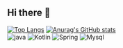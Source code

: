 ## Hi there 👋

<!--
**ChoiJiHooon/ChoiJiHooon** is a ✨ _special_ ✨ repository because its `README.md` (this file) appears on your GitHub profile.

Here are some ideas to get you started:


- 🔭 I’m currently working on ...
- 🌱 I’m currently learning ...
- 👯 I’m looking to collaborate on ...
- 🤔 I’m looking for help with ...
- 💬 Ask me about ...
- 📫 How to reach me: ...
- 😄 Pronouns: ...
- ⚡ Fun fact: ...
-->
[![Top Langs](https://github-readme-stats.vercel.app/api/top-langs/?username=ChoiJiHooon)](https://github.com/anuraghazra/github-readme-stats)
[![Anurag's GitHub stats](https://github-readme-stats.vercel.app/api?username=ChoiJiHooon)](https://github.com/anuraghazra&show_icons=true&theme=radical)
<br>
![java](https://img.shields.io/badge/Java-ED8B00?style=for-the-badge&logo=openjdk&logoColor=white)
![Kotlin](https://img.shields.io/badge/Kotlin-0095D5?&style=for-the-badge&logo=kotlin&logoColor=white)
![Spring](https://img.shields.io/badge/Spring-6DB33F?style=for-the-badge&logo=spring&logoColor=white)
![Mysql](https://img.shields.io/badge/MySQL-00000F?style=for-the-badge&logo=mysql&logoColor=white)
